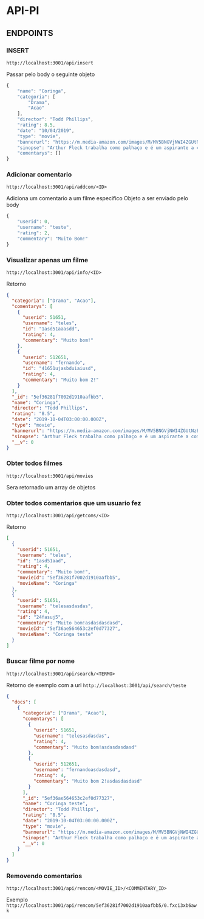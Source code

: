 # API-PI

## ENDPOINTS

### INSERT

`http://localhost:3001/api/insert`

Passar pelo body o seguinte objeto

```js
{
	"name": "Coringa",
	"categoria": [
		"Drama",
		"Acao"
	],
	"director": "Todd Phillips",
	"rating": 8.5,
	"date": "10/04/2019",
	"type": "movie",
	"bannerurl": "https://m.media-amazon.com/images/M/MV5BNGVjNWI4ZGUtNzE0MS00YTJmLWE0ZDctN2ZiYTk2YmI3NTYyXkEyXkFqcGdeQXVyMTkxNjUyNQ@@._V1_SY1000_CR0,0,674,1000_AL_.jpg",
	"sinopse": "Arthur Fleck trabalha como palhaço e é um aspirante a comediante de stand-up. Ele tem problemas de saúde mental, parte dos quais envolve risos incontroláveis. Os tempos são difíceis e, devido aos seus problemas e ocupação, Arthur tem um tempo ainda pior do que a maioria. Com o tempo, essas questões o suportam, moldando suas ações, fazendo-o assumir a persona que ele é mais conhecido como... O Coringa",
	"comentarys": []
}
```

### Adicionar comentario

`http://localhost:3001/api/addcom/<ID>`

Adiciona um comentario a um filme especifico
Objeto a ser enviado pelo body

```js
{
    "userid": 0,
    "username": "teste",
    "rating": 2,
	"commentary": "Muito Bom!"
}
```

### Visualizar apenas um filme

`http://localhost:3001/api/info/<ID>`

Retorno

```json
{
  "categoria": ["Drama", "Acao"],
  "comentarys": [
    {
      "userid": 51651,
      "username": "teles",
      "id": "1asd51aaasdd",
      "rating": 4,
      "commentary": "Muito bom!"
    },
    {
      "userid": 512651,
      "username": "fernando",
      "id": "41651ujasbduiaiusd",
      "rating": 4,
      "commentary": "Muito bom 2!"
    }
  ],
  "_id": "5ef36281f7002d1910aafbb5",
  "name": "Coringa",
  "director": "Todd Phillips",
  "rating": "8.5",
  "date": "2019-10-04T03:00:00.000Z",
  "type": "movie",
  "bannerurl": "https://m.media-amazon.com/images/M/MV5BNGVjNWI4ZGUtNzE0MS00YTJmLWE0ZDctN2ZiYTk2YmI3NTYyXkEyXkFqcGdeQXVyMTkxNjUyNQ@@._V1_SY1000_CR0,0,674,1000_AL_.jpg",
  "sinopse": "Arthur Fleck trabalha como palhaço e é um aspirante a comediante de stand-up. Ele tem problemas de saúde mental, parte dos quais envolve risos incontroláveis. Os tempos são difíceis e, devido aos seus problemas e ocupação, Arthur tem um tempo ainda pior do que a maioria. Com o tempo, essas questões o suportam, moldando suas ações, fazendo-o assumir a persona que ele é mais conhecido como... O Coringa",
  "__v": 0
}
```

### Obter todos filmes

`http://localhost:3001/api/movies`

Sera retornado um array de objetos

### Obter todos comentarios que um usuario fez

`http://localhost:3001/api/getcoms/<ID>`

Retorno

```json
[
  {
    "userid": 51651,
    "username": "teles",
    "id": "1asd51aad",
    "rating": 4,
    "commentary": "Muito bom!",
    "movieId": "5ef36281f7002d1910aafbb5",
    "movieName": "Coringa"
  },
  {
    "userid": 51651,
    "username": "telesasdasdas",
    "rating": 4,
    "id": "24fasuj5",
    "commentary": "Muito bom!asdasdasdasd",
    "movieId": "5ef36ae564653c2ef0d77327",
    "movieName": "Coringa teste"
  }
]
```

### Buscar filme por nome

`http://localhost:3001/api/search/<TERMO>`

Retorno de exemplo com a url `http://localhost:3001/api/search/teste`

```json
{
  "docs": [
    {
      "categoria": ["Drama", "Acao"],
      "comentarys": [
        {
          "userid": 51651,
          "username": "telesasdasdas",
          "rating": 4,
          "commentary": "Muito bom!asdasdasdasd"
        },
        {
          "userid": 512651,
          "username": "fernandoasdasdasd",
          "rating": 4,
          "commentary": "Muito bom 2!asdasdasdasd"
        }
      ],
      "_id": "5ef36ae564653c2ef0d77327",
      "name": "Coringa teste",
      "director": "Todd Phillips",
      "rating": "8.5",
      "date": "2019-10-04T03:00:00.000Z",
      "type": "movie",
      "bannerurl": "https://m.media-amazon.com/images/M/MV5BNGVjNWI4ZGUtNzE0MS00YTJmLWE0ZDctN2ZiYTk2YmI3NTYyXkEyXkFqcGdeQXVyMTkxNjUyNQ@@._V1_SY1000_CR0,0,674,1000_AL_.jpg",
      "sinopse": "Arthur Fleck trabalha como palhaço e é um aspirante a comediante de stand-up. Ele tem problemas de saúde mental, parte dos quais envolve risos incontroláveis. Os tempos são difíceis e, devido aos seus problemas e ocupação, Arthur tem um tempo ainda pior do que a maioria. Com o tempo, essas questões o suportam, moldando suas ações, fazendo-o assumir a persona que ele é mais conhecido como... O Coringa",
      "__v": 0
    }
  ]
}
```

### Removendo comentarios

`http://localhost:3001/api/remcom/<MOVIE_ID>/<COMMENTARY_ID>`

Exemplo `http://localhost:3001/api/remcom/5ef36281f7002d1910aafbb5/0.fxci3xb6awk`
